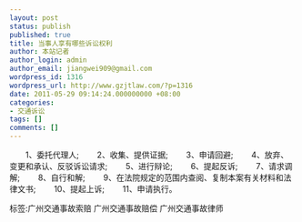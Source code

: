 ```yaml
---
layout: post
status: publish
published: true
title: 当事人享有哪些诉讼权利
author: 本站记者
author_login: admin
author_email: jiangwei909@gmail.com
wordpress_id: 1316
wordpress_url: http://www.gzjtlaw.com/?p=1316
date: 2011-05-29 09:14:24.000000000 +08:00
categories:
- 交通诉讼
tags: []
comments: []
---
```

　　1、委托代理人;　　2、收集、提供证据;　　3、申请回避;　　4、放弃、变更和承认、反驳诉讼请求;　　5、进行辩论;　　6、提起反诉;　　7、请求调解;　　8、自行和解;　　9、在法院规定的范围内查阅、复制本案有关材料和法律文书;　　10、提起上诉;　　11、申请执行。标签:广州交通事故索赔 广州交通事故赔偿 广州交通事故律师
